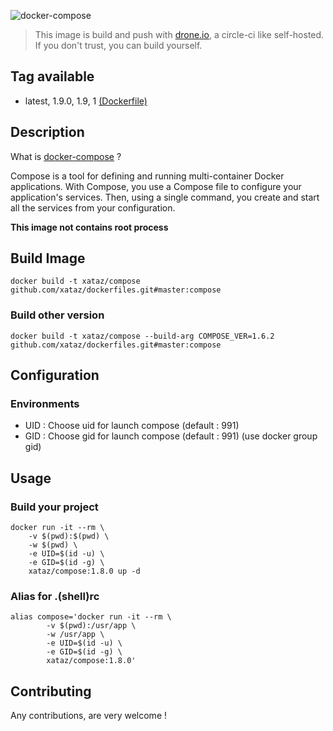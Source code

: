 ![docker-compose](https://raw.githubusercontent.com/docker/compose/master/logo.png)

> This image is build and push with [drone.io](https://github.com/drone/drone), a circle-ci like self-hosted.
> If you don't trust, you can build yourself.

## Tag available
* latest, 1.9.0, 1.9, 1 [(Dockerfile)](https://github.com/xataz/dockerfiles/blob/master/compose/Dockerfile)

## Description
What is [docker-compose](https://github.com/docker/compose) ?

Compose is a tool for defining and running multi-container Docker applications. With Compose, you use a Compose file to configure your application's services. Then, using a single command, you create and start all the services from your configuration.

**This image not contains root process**

## Build Image

```shell
docker build -t xataz/compose github.com/xataz/dockerfiles.git#master:compose
```
### Build other version
```shell
docker build -t xataz/compose --build-arg COMPOSE_VER=1.6.2 github.com/xataz/dockerfiles.git#master:compose
```

## Configuration
### Environments
* UID : Choose uid for launch compose (default : 991)
* GID : Choose gid for launch compose (default : 991) (use docker group gid)

## Usage
### Build your project
```shell
docker run -it --rm \
    -v $(pwd):$(pwd) \
    -w $(pwd) \
    -e UID=$(id -u) \
    -e GID=$(id -g) \
    xataz/compose:1.8.0 up -d
```

### Alias for .(shell)rc
```shell
alias compose='docker run -it --rm \
        -v $(pwd):/usr/app \
        -w /usr/app \
        -e UID=$(id -u) \
        -e GID=$(id -g) \
        xataz/compose:1.8.0'
```

## Contributing
Any contributions, are very welcome !